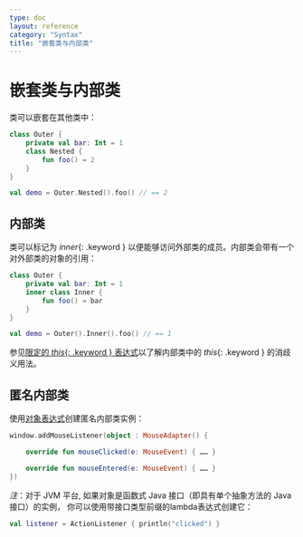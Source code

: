```yaml
---
type: doc
layout: reference
category: "Syntax"
title: "嵌套类与内部类"
---
```


# 嵌套类与内部类

类可以嵌套在其他类中：



```kotlin
class Outer {
    private val bar: Int = 1
    class Nested {
        fun foo() = 2
    }
}

val demo = Outer.Nested().foo() // == 2
```



## 内部类

类可以标记为 *inner*{: .keyword } 以便能够访问外部类的成员。内部类会带有一个对外部类的对象的引用：



```kotlin
class Outer {
    private val bar: Int = 1
    inner class Inner {
        fun foo() = bar
    }
}

val demo = Outer().Inner().foo() // == 1
```



参见[限定的 *this*{: .keyword } 表达式](this-expressions.html)以了解内部类中的 *this*{: .keyword } 的消歧义用法。

## 匿名内部类

使用[对象表达式](object-declarations.html#对象表达式)创建匿名内部类实例：



```kotlin
window.addMouseListener(object : MouseAdapter() {

    override fun mouseClicked(e: MouseEvent) { …… }

    override fun mouseEntered(e: MouseEvent) { …… }
})
```



_注_：对于 JVM 平台, 如果对象是函数式 Java 接口（即具有单个抽象方法的 Java 接口）的实例，
你可以使用带接口类型前缀的lambda表达式创建它：



```kotlin
val listener = ActionListener { println("clicked") }
```



